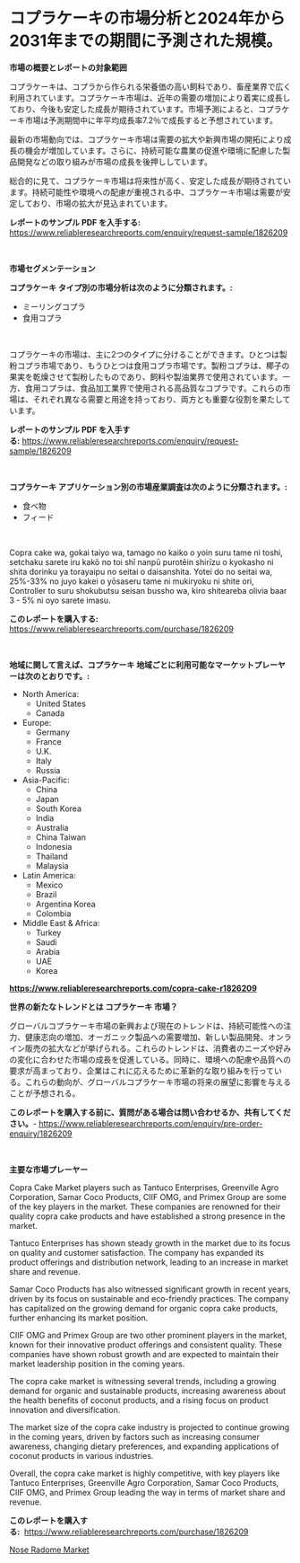 <p><h1>コプラケーキの市場分析と2024年から2031年までの期間に予測された規模。</h1></p><p><strong>市場の概要とレポートの対象範囲</strong></p>
<p><p>コプラケーキは、コプラから作られる栄養価の高い飼料であり、畜産業界で広く利用されています。コプラケーキ市場は、近年の需要の増加により着実に成長しており、今後も安定した成長が期待されています。市場予測によると、コプラケーキ市場は予測期間中に年平均成長率7.2％で成長すると予想されています。</p><p>最新の市場動向では、コプラケーキ市場は需要の拡大や新興市場の開拓により成長の機会が増加しています。さらに、持続可能な農業の促進や環境に配慮した製品開発などの取り組みが市場の成長を後押ししています。</p><p>総合的に見て、コプラケーキ市場は将来性が高く、安定した成長が期待されています。持続可能性や環境への配慮が重視される中、コプラケーキ市場は需要が安定しており、市場の拡大が見込まれています。</p></p>
<p><strong>レポートのサンプル PDF を入手する:</strong> <a href="https://www.reliableresearchreports.com/enquiry/request-sample/1826209">https://www.reliableresearchreports.com/enquiry/request-sample/1826209</a></p>
<p>&nbsp;</p>
<p><strong>市場セグメンテーション</strong></p>
<p><strong>コプラケーキ タイプ別の市場分析は次のように分類されます。:</strong></p>
<p><ul><li>ミーリングコプラ</li><li>食用コプラ</li></ul></p>
<p>&nbsp;</p>
<p><p>コプラケーキの市場は、主に2つのタイプに分けることができます。ひとつは製粉コプラ市場であり、もうひとつは食用コプラ市場です。製粉コプラは、椰子の果実を乾燥させて製粉したものであり、飼料や製油業界で使用されています。一方、食用コプラは、食品加工業界で使用される高品質なコプラです。これらの市場は、それぞれ異なる需要と用途を持っており、両方とも重要な役割を果たしています。</p></p>
<p><strong>レポートのサンプル PDF を入手する:</strong>&nbsp;<a href="https://www.reliableresearchreports.com/enquiry/request-sample/1826209">https://www.reliableresearchreports.com/enquiry/request-sample/1826209</a></p>
<p>&nbsp;</p>
<p><strong> コプラケーキ アプリケーション別の市場産業調査は次のように分類されます。:</strong></p>
<p><ul><li>食べ物</li><li>フィード</li></ul></p>
<p>&nbsp;</p>
<p><p>Copra cake wa, gokai taiyo wa, tamago no kaiko o yoin suru tame ni toshi, setchaku sarete iru kakō no toi shī nanpū purotēin shirīzu o kyokasho ni shita dorinku ya torayaipu no seitai o daisanshita. Yotei do no seitai wa, 25%-33% no juyo kakei o yōsaseru tame ni mukiryoku ni shite ori, Controller to suru shokubutsu seisan bussho wa, kiro shiteareba olivia baar 3 - 5% ni oyo sarete imasu.</p></p>
<p><strong>このレポートを購入する:</strong>&nbsp; <a href="https://www.reliableresearchreports.com/purchase/1826209">https://www.reliableresearchreports.com/purchase/1826209</a></p>
<p>&nbsp;</p>
<p><strong>地域に関して言えば、コプラケーキ 地域ごとに利用可能なマーケットプレーヤーは次のとおりです。:</strong></p>
<p><ul>
    <li>
        North America:
        <ul>
            <li>United States</li>
            <li>Canada</li>
        </ul>
    </li>
    <li>
        Europe:
        <ul>
            <li>Germany</li>
            <li>France</li>
            <li>U.K.</li>
            <li>Italy</li>
            <li>Russia</li>
        </ul>
    </li>
    <li>
        Asia-Pacific:
        <ul>
            <li>China</li>
            <li>Japan</li>
            <li>South Korea</li>
            <li>India</li>
            <li>Australia</li>
            <li>China Taiwan</li>
            <li>Indonesia</li>
            <li>Thailand</li>
            <li>Malaysia</li>
        </ul>
    </li>
    <li>
        Latin America:
        <ul>
            <li>Mexico</li>
            <li>Brazil</li>
            <li>Argentina Korea</li>
            <li>Colombia</li>
        </ul>
    </li>
    <li>
        Middle East & Africa:
        <ul>
            <li>Turkey</li>
            <li>Saudi</li>
            <li>Arabia</li>
            <li>UAE</li>
            <li>Korea</li>
        </ul>
    </li>
    </ul></p>
<p><strong><a href="https://www.reliableresearchreports.com/copra-cake-r1826209">https://www.reliableresearchreports.com/copra-cake-r1826209</a></strong>&nbsp;</p>
<p><strong>世界の新たなトレンドとは コプラケーキ 市場？</strong></p>
<p><p>グローバルコプラケーキ市場の新興および現在のトレンドは、持続可能性への注力、健康志向の増加、オーガニック製品への需要増加、新しい製品開発、オンライン販売の拡大などが挙げられる。これらのトレンドは、消費者のニーズや好みの変化に合わせた市場の成長を促進している。同時に、環境への配慮や品質への要求が高まっており、企業はこれに応えるために革新的な取り組みを行っている。これらの動向が、グローバルコプラケーキ市場の将来の展望に影響を与えることが予想される。</p></p>
<p><strong>このレポートを購入する前に、質問がある場合は問い合わせるか、共有してください。</strong>- <a href="https://www.reliableresearchreports.com/enquiry/pre-order-enquiry/1826209">https://www.reliableresearchreports.com/enquiry/pre-order-enquiry/1826209</a></p>
<p>&nbsp;</p>
<p><strong>主要な市場プレーヤー</strong></p>
<p><p>Copra Cake Market players such as Tantuco Enterprises, Greenville Agro Corporation, Samar Coco Products, CIIF OMG, and Primex Group are some of the key players in the market. These companies are renowned for their quality copra cake products and have established a strong presence in the market.</p><p>Tantuco Enterprises has shown steady growth in the market due to its focus on quality and customer satisfaction. The company has expanded its product offerings and distribution network, leading to an increase in market share and revenue.</p><p>Samar Coco Products has also witnessed significant growth in recent years, driven by its focus on sustainable and eco-friendly practices. The company has capitalized on the growing demand for organic copra cake products, further enhancing its market position.</p><p>CIIF OMG and Primex Group are two other prominent players in the market, known for their innovative product offerings and consistent quality. These companies have shown robust growth and are expected to maintain their market leadership position in the coming years.</p><p>The copra cake market is witnessing several trends, including a growing demand for organic and sustainable products, increasing awareness about the health benefits of coconut products, and a rising focus on product innovation and diversification.</p><p>The market size of the copra cake industry is projected to continue growing in the coming years, driven by factors such as increasing consumer awareness, changing dietary preferences, and expanding applications of coconut products in various industries.</p><p>Overall, the copra cake market is highly competitive, with key players like Tantuco Enterprises, Greenville Agro Corporation, Samar Coco Products, CIIF OMG, and Primex Group leading the way in terms of market share and revenue.</p></p>
<p><strong>このレポートを購入する:</strong>&nbsp;&nbsp;<a href="https://www.reliableresearchreports.com/purchase/1826209">https://www.reliableresearchreports.com/purchase/1826209</a></p>
<p><p><a href="https://github.com/AKSHATREPORTPRIME/Market-Research-Report-List-4/blob/main/nose-radome-market.md">Nose Radome Market</a></p></p>